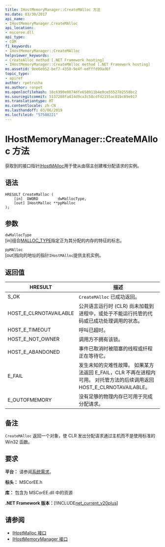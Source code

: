 ```yaml
---
title: IHostMemoryManager::CreateMAlloc 方法
ms.date: 03/30/2017
api_name:
- IHostMemoryManager.CreateMAlloc
api_location:
- mscoree.dll
api_type:
- COM
f1_keywords:
- IHostMemoryManager::CreateMAlloc
helpviewer_keywords:
- CreateAlloc method [.NET Framework hosting]
- IHostMemoryManager::CreateMAlloc method [.NET Framework hosting]
ms.assetid: 9ee6e052-bef7-4350-9e4f-edfffd99ad6f
topic_type:
- apiref
author: rpetrusha
ms.author: ronpet
ms.openlocfilehash: 18c6390e0874dfe658911b4e9ce55527b2558bc2
ms.sourcegitcommit: 5137208fa414d9ca3c58cdfd2155ac81bc89e917
ms.translationtype: MT
ms.contentlocale: zh-CN
ms.lasthandoff: 03/06/2019
ms.locfileid: "57500221"
---
```

# <a name="ihostmemorymanagercreatemalloc-method"></a>IHostMemoryManager::CreateMAlloc 方法
获取到的接口指针[IHostMAlloc](../../../../docs/framework/unmanaged-api/hosting/ihostmalloc-interface.md)用于使从由宿主创建堆分配请求的实例。  
  
## <a name="syntax"></a>语法  
  
```  
HRESULT CreateMalloc (  
    [in]  DWORD         dwMallocType,  
    [out] IHostMalloc **ppMalloc  
);  
```  
  
## <a name="parameters"></a>参数  
 `dwMallocType`  
 [in]组合[MALLOC_TYPE](../../../../docs/framework/unmanaged-api/hosting/malloc-type-enumeration.md)指定正为其分配的内存的特征的标志。  
  
 `ppMAlloc`  
 [out]指向的地址的指针`IHostMAlloc`提供主机实例。  
  
## <a name="return-value"></a>返回值  
  
|HRESULT|描述|  
|-------------|-----------------|  
|S_OK|`CreateMAlloc` 已成功返回。|  
|HOST_E_CLRNOTAVAILABLE|公共语言运行时 (CLR) 尚未加载到进程中，或处于不能运行托管的代码或已成功处理调用的状态。|  
|HOST_E_TIMEOUT|呼叫已超时。|  
|HOST_E_NOT_OWNER|调用方不拥有该锁。|  
|HOST_E_ABANDONED|事件已取消时被阻塞的线程或纤程正在等待它。|  
|E_FAIL|发生未知的灾难性故障。 如果某方法返回 E_FAIL，CLR 不再在进程内可用。 对托管方法的后续调用返回 HOST_E_CLRNOTAVAILABLE。|  
|E_OUTOFMEMORY|没有足够的物理内存已可用于完成分配请求。|  
  
## <a name="remarks"></a>备注  
 `CreateMAlloc` 返回一个对象，使 CLR 发出分配请求通过主机而不是使用标准的 Win32 函数。  
  
## <a name="requirements"></a>要求  
 **平台：** 请参阅[系统需求](../../../../docs/framework/get-started/system-requirements.md)。  
  
 **标头：** MSCorEE.h  
  
 **库：** 包含为 MSCorEE.dll 中的资源  
  
 **.NET Framework 版本：**[!INCLUDE[net_current_v20plus](../../../../includes/net-current-v20plus-md.md)]  
  
## <a name="see-also"></a>请参阅
- [IHostMalloc 接口](../../../../docs/framework/unmanaged-api/hosting/ihostmalloc-interface.md)
- [IHostMemoryManager 接口](../../../../docs/framework/unmanaged-api/hosting/ihostmemorymanager-interface.md)

